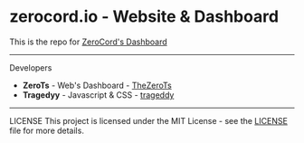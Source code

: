 # zerocord.io - Website & Dashboard 
This is the repo for [ZeroCord's Dashboard](https://zerocord.xyz/dashboard/)

<hr>

Developers

- **ZeroTs** - Web's Dashboard - [TheZeroTs](https://github.com/TheZeroTs) 
- **Tragedyy** - Javascript & CSS - [trageddy](https://github.com/trageddyy)

<hr>

LICENSE
This project is licensed under the MIT License - see the [LICENSE](https://github.com/ZeroCord/zerocord.life/blob/master/LICENSE) file for more details.
